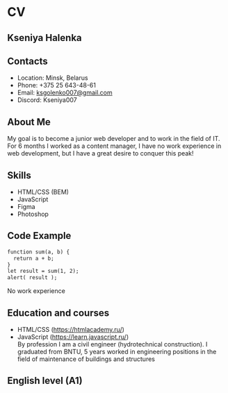 #  CV
## Kseniya Halenka
## Contacts
* Location: Minsk, Belarus
* Phone: +375 25 643-48-61
* Email: ksgolenko007@gmail.com
* Discord: Kseniya007
## About Me
My goal is to become a junior web developer and to work in the field of IT. For 6 months I worked as a content manager, I have no work experience in web development, but I have a great desire to conquer this peak!
## Skills
* HTML/CSS (BEM)
* JavaScript
* Figma
* Photoshop
## Code Example
```html
function sum(a, b) {
  return a + b;
}
let result = sum(1, 2);
alert( result );
```
No work experience
## Education and courses
* HTML/CSS (https://htmlacademy.ru/)
* JavaScript (https://learn.javascript.ru/)<br>
By profession I am a civil engineer (hydrotechnical construction). I graduated from BNTU, 5 years worked in engineering positions in the field of maintenance of buildings and structures
## English level (A1)